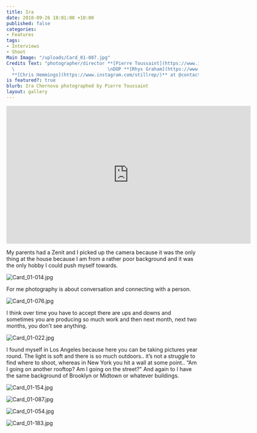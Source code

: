 ```yaml
---
title: Ira
date: 2018-09-26 18:01:00 +10:00
published: false
categories:
- Features
tags:
- Interviews
- Shoot
Main Image: "/uploads/Card_01-087.jpg"
Credits Text: "photographer/director **[Pierre Toussaint](https://www.instagram.com/pierretoussaint/?hl=en)**
  \                                  \nDOP **[Rhys Graham](https://www.instagram.com/rhysgraham/?hl=en)**\nProducer
  **[Chris Hemmings](https://www.instagram.com/stillrep/)** at @contactstudios"
is featured?: true
blurb: Ira Chernova photographed by Pierre Toussaint
layout: gallery
---
```


<iframe src="https://player.vimeo.com/video/291859158?title=0&byline=0&portrait=0" width="640" height="360" frameborder="0" webkitallowfullscreen mozallowfullscreen allowfullscreen></iframe>

My parents had a Zenit and I picked up the camera because it was the only thing at the house because I am from a rather poor background and it was the only hobby I could push myself towards.

![Card_01-014.jpg](/uploads/Card_01-014.jpg)

For me photography is about conversation and connecting with a person.

![Card_01-076.jpg](/uploads/Card_01-076.jpg)

I think over time you have to accept there are ups and downs and sometimes you are producing so much work and then next month, next two months, you don’t see anything.

![Card_01-022.jpg](/uploads/Card_01-022.jpg)

I found myself in Los Angeles because here you can be taking pictures year round. The light is soft and there is so much outdoors.. it’s not a struggle to find where to shoot, whereas in New York you hit a wall at some point.. “Am I going on another rooftop? Am I going on the street?" And again to I have the same background of Brooklyn or Midtown or whatever buildings.

![Card_01-154.jpg](/uploads/Card_01-154.jpg)

![Card_01-087.jpg](/uploads/Card_01-087.jpg)

![Card_01-054.jpg](/uploads/Card_01-054.jpg)

![Card_01-183.jpg](/uploads/Card_01-183.jpg)

